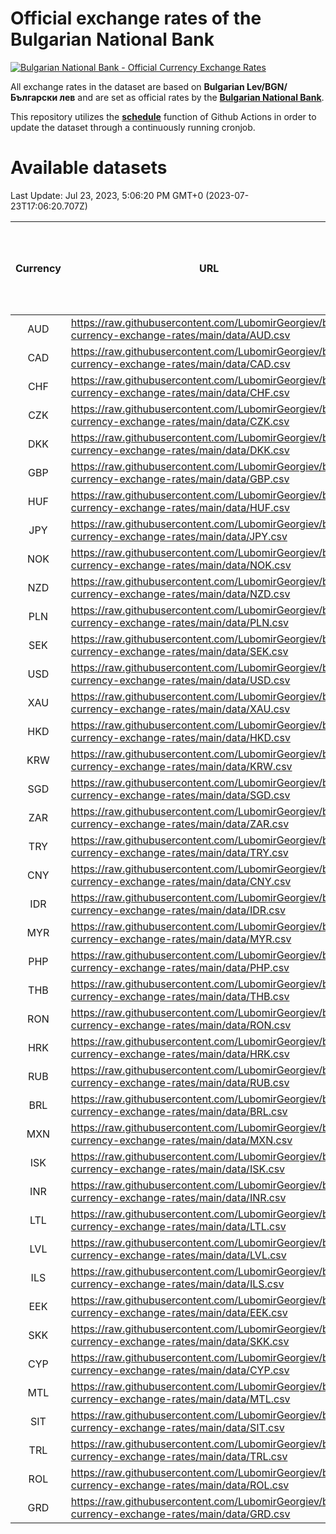 # Official exchange rates of the Bulgarian National Bank

[![Bulgarian National Bank - Official Currency Exchange Rates](https://github.com/LubomirGeorgiev/bnb-currency-exchange-rates/actions/workflows/update-rates.yml/badge.svg?branch=main)](https://github.com/LubomirGeorgiev/bnb-currency-exchange-rates/actions/workflows/update-rates.yml)

All exchange rates in the dataset are based on **Bulgarian Lev/BGN/Български лев** and are set as official rates by the [**Bulgarian National Bank**](https://www.bnb.bg/Statistics/StExternalSector/StExchangeRates/StERForeignCurrencies/index.htm?toLang=_EN).

This repository utilizes the [**schedule**](https://docs.github.com/en/actions/reference/events-that-trigger-workflows) function of Github Actions in order to update the dataset through a continuously running cronjob.

# Available datasets

<!-- START LINKS (DO NOT EVER FU*ING DELETE THIS COMMENT FOR THE LOVE OF YOUR LIFE!!! IF YOU ARE CURIOS HOW IT WORKS, YOU CAN HAVE A LOOK AT ./src/updateReadme.ts) -->

Last Update: Jul 23, 2023, 5:06:20 PM GMT+0 (2023-07-23T17:06:20.707Z)

| Currency | URL                                                                                             | Number of records | Number of missing days that were filled in |
| :------: | ----------------------------------------------------------------------------------------------- | :---------------: | :----------------------------------------: |
|   AUD    | https://raw.githubusercontent.com/LubomirGeorgiev/bnb-currency-exchange-rates/main/data/AUD.csv |       8567        |                    2650                    |
|   CAD    | https://raw.githubusercontent.com/LubomirGeorgiev/bnb-currency-exchange-rates/main/data/CAD.csv |       8567        |                    2650                    |
|   CHF    | https://raw.githubusercontent.com/LubomirGeorgiev/bnb-currency-exchange-rates/main/data/CHF.csv |       8567        |                    2650                    |
|   CZK    | https://raw.githubusercontent.com/LubomirGeorgiev/bnb-currency-exchange-rates/main/data/CZK.csv |       8567        |                    2650                    |
|   DKK    | https://raw.githubusercontent.com/LubomirGeorgiev/bnb-currency-exchange-rates/main/data/DKK.csv |       8567        |                    2650                    |
|   GBP    | https://raw.githubusercontent.com/LubomirGeorgiev/bnb-currency-exchange-rates/main/data/GBP.csv |       8567        |                    2650                    |
|   HUF    | https://raw.githubusercontent.com/LubomirGeorgiev/bnb-currency-exchange-rates/main/data/HUF.csv |       8567        |                    2650                    |
|   JPY    | https://raw.githubusercontent.com/LubomirGeorgiev/bnb-currency-exchange-rates/main/data/JPY.csv |       8567        |                    2650                    |
|   NOK    | https://raw.githubusercontent.com/LubomirGeorgiev/bnb-currency-exchange-rates/main/data/NOK.csv |       8567        |                    2650                    |
|   NZD    | https://raw.githubusercontent.com/LubomirGeorgiev/bnb-currency-exchange-rates/main/data/NZD.csv |       8567        |                    2650                    |
|   PLN    | https://raw.githubusercontent.com/LubomirGeorgiev/bnb-currency-exchange-rates/main/data/PLN.csv |       8567        |                    2650                    |
|   SEK    | https://raw.githubusercontent.com/LubomirGeorgiev/bnb-currency-exchange-rates/main/data/SEK.csv |       8567        |                    2650                    |
|   USD    | https://raw.githubusercontent.com/LubomirGeorgiev/bnb-currency-exchange-rates/main/data/USD.csv |       8567        |                    2650                    |
|   XAU    | https://raw.githubusercontent.com/LubomirGeorgiev/bnb-currency-exchange-rates/main/data/XAU.csv |       8567        |                    2652                    |
|   HKD    | https://raw.githubusercontent.com/LubomirGeorgiev/bnb-currency-exchange-rates/main/data/HKD.csv |       8267        |                    2561                    |
|   KRW    | https://raw.githubusercontent.com/LubomirGeorgiev/bnb-currency-exchange-rates/main/data/KRW.csv |       8267        |                    2561                    |
|   SGD    | https://raw.githubusercontent.com/LubomirGeorgiev/bnb-currency-exchange-rates/main/data/SGD.csv |       8267        |                    2561                    |
|   ZAR    | https://raw.githubusercontent.com/LubomirGeorgiev/bnb-currency-exchange-rates/main/data/ZAR.csv |       8267        |                    2561                    |
|   TRY    | https://raw.githubusercontent.com/LubomirGeorgiev/bnb-currency-exchange-rates/main/data/TRY.csv |       6747        |                    2089                    |
|   CNY    | https://raw.githubusercontent.com/LubomirGeorgiev/bnb-currency-exchange-rates/main/data/CNY.csv |       6629        |                    2055                    |
|   IDR    | https://raw.githubusercontent.com/LubomirGeorgiev/bnb-currency-exchange-rates/main/data/IDR.csv |       6629        |                    2055                    |
|   MYR    | https://raw.githubusercontent.com/LubomirGeorgiev/bnb-currency-exchange-rates/main/data/MYR.csv |       6629        |                    2055                    |
|   PHP    | https://raw.githubusercontent.com/LubomirGeorgiev/bnb-currency-exchange-rates/main/data/PHP.csv |       6629        |                    2055                    |
|   THB    | https://raw.githubusercontent.com/LubomirGeorgiev/bnb-currency-exchange-rates/main/data/THB.csv |       6629        |                    2055                    |
|   RON    | https://raw.githubusercontent.com/LubomirGeorgiev/bnb-currency-exchange-rates/main/data/RON.csv |       6570        |                    2037                    |
|   HRK    | https://raw.githubusercontent.com/LubomirGeorgiev/bnb-currency-exchange-rates/main/data/HRK.csv |       6426        |                    1990                    |
|   RUB    | https://raw.githubusercontent.com/LubomirGeorgiev/bnb-currency-exchange-rates/main/data/RUB.csv |       6122        |                    1893                    |
|   BRL    | https://raw.githubusercontent.com/LubomirGeorgiev/bnb-currency-exchange-rates/main/data/BRL.csv |       5659        |                    1758                    |
|   MXN    | https://raw.githubusercontent.com/LubomirGeorgiev/bnb-currency-exchange-rates/main/data/MXN.csv |       5659        |                    1758                    |
|   ISK    | https://raw.githubusercontent.com/LubomirGeorgiev/bnb-currency-exchange-rates/main/data/ISK.csv |       5570        |                    1731                    |
|   INR    | https://raw.githubusercontent.com/LubomirGeorgiev/bnb-currency-exchange-rates/main/data/INR.csv |       5290        |                    1642                    |
|   LTL    | https://raw.githubusercontent.com/LubomirGeorgiev/bnb-currency-exchange-rates/main/data/LTL.csv |       5155        |                    1584                    |
|   LVL    | https://raw.githubusercontent.com/LubomirGeorgiev/bnb-currency-exchange-rates/main/data/LVL.csv |       4791        |                    1471                    |
|   ILS    | https://raw.githubusercontent.com/LubomirGeorgiev/bnb-currency-exchange-rates/main/data/ILS.csv |       4564        |                    1421                    |
|   EEK    | https://raw.githubusercontent.com/LubomirGeorgiev/bnb-currency-exchange-rates/main/data/EEK.csv |       4000        |                    1226                    |
|   SKK    | https://raw.githubusercontent.com/LubomirGeorgiev/bnb-currency-exchange-rates/main/data/SKK.csv |       2972        |                    914                     |
|   CYP    | https://raw.githubusercontent.com/LubomirGeorgiev/bnb-currency-exchange-rates/main/data/CYP.csv |       2904        |                    888                     |
|   MTL    | https://raw.githubusercontent.com/LubomirGeorgiev/bnb-currency-exchange-rates/main/data/MTL.csv |       2604        |                    799                     |
|   SIT    | https://raw.githubusercontent.com/LubomirGeorgiev/bnb-currency-exchange-rates/main/data/SIT.csv |       2544        |                    780                     |
|   TRL    | https://raw.githubusercontent.com/LubomirGeorgiev/bnb-currency-exchange-rates/main/data/TRL.csv |       1818        |                    559                     |
|   ROL    | https://raw.githubusercontent.com/LubomirGeorgiev/bnb-currency-exchange-rates/main/data/ROL.csv |       1697        |                    524                     |
|   GRD    | https://raw.githubusercontent.com/LubomirGeorgiev/bnb-currency-exchange-rates/main/data/GRD.csv |        359        |                    107                     |

<!-- END LINKS (DO NOT EVER FU*ING DELETE THIS COMMENT FOR THE LOVE OF YOUR LIFE!!! IF YOU ARE CURIOS HOW IT WORKS, YOU CAN HAVE A LOOK AT ./src/updateReadme.ts) -->

